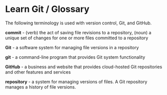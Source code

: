 # Learn Git / Glossary #

The following terminology is used with version control, Git, and GitHub.

**commit** - (verb) the act of saving file revisions to a repository,
(noun) a unique set of changes for one or more files committed to a repository

**Git** - a software system for managing file versions in a repository

**git** - a command-line program that provides Git system functionality

**GitHub** - a business and website that provides cloud-hosted Git repositories and other features and services

**repository** - a system for managing versions of files.
A Git repository manages a history of file versions.

